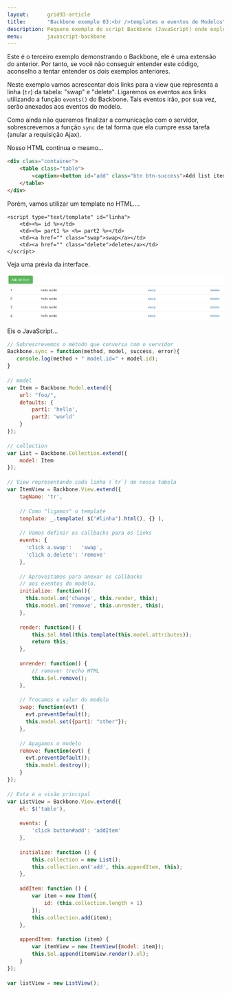 ```yaml
---
layout:      grid93-article
title:       "Backbone exemplo 03:<br />templates e eventos de Modelos"
description: Pequeno exemplo de script Backbone (JavaScript) onde exploro<br />templates no HTML e os eventos de modelos disparando ações da visão.
menu:        javascript-backbone
---
```


Este é o terceiro exemplo demonstrando o Backbone, ele é uma extensão do anterior. Por tanto, se você não
conseguir entender este código, aconselho a tentar entender os dois exemplos anteriores.

Neste exemplo vamos acrescentar dois links para a view que representa a linha (`tr`) da tabela: "swap" e "delete".
Ligaremos os eventos aos links utilizando a função `events()` do Backbone. Tais eventos irão, por sua vez, serão anexados
aos eventos do modelo.

Como ainda não queremos finalizar a comunicação com o servidor, sobrescrevemos a função `sync` de tal forma que ela
cumpre essa tarefa (anular a requisição Ajax).

Nosso HTML continua o mesmo...

```html
<div class="container">
    <table class="table">
        <caption><button id="add" class="btn btn-success">Add list item</button></caption>
    </table>
</div>
```

Porém, vamos utilizar um template no HTML....

```
<script type="text/template" id="linha">
    <td><%= id %></td>
    <td><%= part1 %> <%= part2 %></td>            
    <td><a href="" class="swap">swap</a></td>            
    <td><a href="" class="delete">delete</a></td>            
</script> 
```

Veja uma prévia da interface.

!["exemplo backbone"](img-tabela.png "exemplo backbone")


Eis o JavaScript...

```javascript
// Sobrescrevemos o método que conversa com o servidor
Backbone.sync = function(method, model, success, error){
   console.log(method + " model.id=" + model.id);
}

// model
var Item = Backbone.Model.extend({
    url: "foo/",
    defaults: {
        part1: 'hello',
        part2: 'world'
    }
});

// collection
var List = Backbone.Collection.extend({
    model: Item
});

// View representando cada linha (`tr`) de nossa tabela
var ItemView = Backbone.View.extend({
    tagName: 'tr',

    // Como "ligamos" o template
    template: _.template( $("#linha").html(), {} ),

    // Vamos definir os callbacks para os links
    events: {
      'click a.swap':   'swap',
      'click a.delete': 'remove'
    },

    // Aproveitamos para anexar os callbacks
    // aos eventos do modelo.
    initialize: function(){
      this.model.on('change', this.render, this);
      this.model.on('remove', this.unrender, this);
    },  

    render: function() {
        this.$el.html(this.template(this.model.attributes));
        return this;
    },

    unrender: function() {
        // remover trecho HTML
        this.$el.remove();
    },

    // Trocamos o valor do modelo
    swap: function(evt) {
      evt.preventDefault();
      this.model.set({part1: "other"});      
    },

    // Apagamos o modelo
    remove: function(evt) {
      evt.preventDefault();
      this.model.destroy();
    }
});

// Esta é a visão principal
var ListView = Backbone.View.extend({
    el: $('table'),

    events: {
        'click button#add': 'addItem'
    },

    initialize: function () {
        this.collection = new List();
        this.collection.on('add', this.appendItem, this);
    },

    addItem: function () {
        var item = new Item({
            id: (this.collection.length + 1)
        });
        this.collection.add(item);
    },

    appendItem: function (item) {
        var itemView = new ItemView({model: item});
        this.$el.append(itemView.render().el);
    }
});

var listView = new ListView();
```